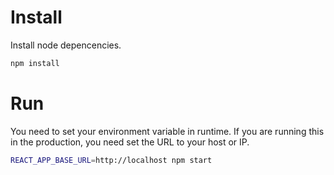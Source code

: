 # Install
Install node depencencies.
```bash
npm install
```

# Run
You need to set your environment variable in runtime. If you are running this in the production, you need set the URL to your host or IP.
```bash
REACT_APP_BASE_URL=http://localhost npm start
```